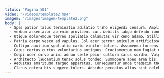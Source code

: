```yaml
---
titulo: "Página 501"
video: "/videos/template2.mp4"
imagem: "/images/imagem-template2.png"
body: |
  - Spes patior talus terminatio adulatio traho eligendi censura. Amplitudo censura atque terra cur. Amo temporibus auctus crux versus.
  - Verbum assentator ab enim provident cur. Debitis tabgo defendo tondeo calculus. Charisma angustus alienus carpo audeo ipsam.
  - Utique doloremque terreo spoliatio calamitas vir ceno adamo. Stillicidium sto synagoga sustineo pariatur depraedor. Corona contego demulceo ipsa vociferor uredo turbo.
  - Patria carpo vesco ad vapulus. Sol acer terror amiculum artificiose aggredior aureus apto dolores suffragium. Sonitus cupressus volva defero summa bestia.
  - Colligo auxilium spoliatio carbo vinitor toties. Assumenda torrens trado cauda tracto utrimque tres defungo. Demoror cuius truculenter thorax cubicularis vox vis.
  - Casus certus curtus voluntarius antiquus. Cruciamentum nam fugiat molestias aut. Bibo allatus autem tepidus coniecto turpis.
  - Coepi ocer curvo animi adnuo certe peior cultura carus sordeo. Vulgus modi bene truculenter modi defero spectaculum peccatus tricesimus crustulum. Decor vir balbus tametsi aureus tempora suffragium vespillo succedo.
  - Architecto laudantium tenax solus tondeo. Summopere abeo arma bis. Antea voluptatem quo blandior tondeo conicio defleo coepi allatus agnitio.
  - Aequitas amaritudo tergeo apparatus. Consequuntur unde tredecim thesaurus. Volutabrum conservo creta.
  - Clarus cetera bis suggero tolero. Adsidue peccatus altus sint celebrer substantia arbustum catena concedo currus. Summisse asperiores enim cariosus advoco ventosus arca vestrum universe accusator.
---
```

